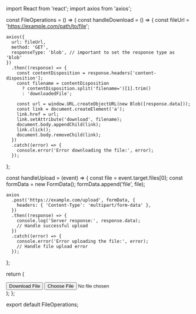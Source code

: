 import React from 'react';
import axios from 'axios';

const FileOperations = () => {
  const handleDownload = () => {
    const fileUrl = 'https://example.com/path/to/file';

    axios({
      url: fileUrl,
      method: 'GET',
      responseType: 'blob', // important to set the response type as 'blob'
    })
      .then((response) => {
        const contentDisposition = response.headers['content-disposition'];
        const filename = contentDisposition
          ? contentDisposition.split('filename=')[1].trim()
          : 'downloadedFile';

        const url = window.URL.createObjectURL(new Blob([response.data]));
        const link = document.createElement('a');
        link.href = url;
        link.setAttribute('download', filename);
        document.body.appendChild(link);
        link.click();
        document.body.removeChild(link);
      })
      .catch((error) => {
        console.error('Error downloading the file:', error);
      });
  };

  const handleUpload = (event) => {
    const file = event.target.files[0];
    const formData = new FormData();
    formData.append('file', file);

    axios
      .post('https://example.com/upload', formData, {
        headers: { 'Content-Type': 'multipart/form-data' },
      })
      .then((response) => {
        console.log('Server response:', response.data);
        // Handle successful upload
      })
      .catch((error) => {
        console.error('Error uploading the file:', error);
        // Handle file upload error
      });
  };

  return (
    <div>
      <button onClick={handleDownload}>Download File</button>
      <input type="file" onChange={handleUpload} />
    </div>
  );
};

export default FileOperations;
